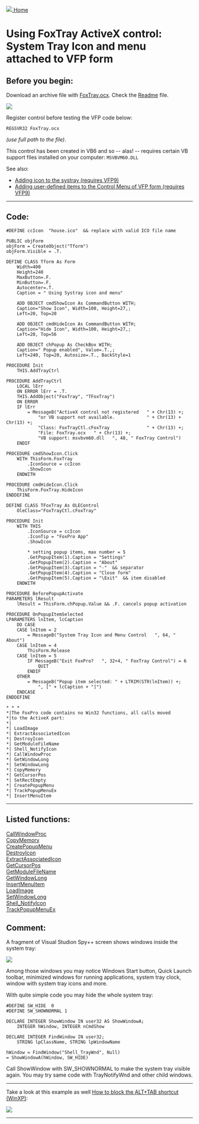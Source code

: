 [<img src="../images/home.png"> Home ](https://github.com/VFPX/Win32API)  

# Using FoxTray ActiveX control: System Tray Icon and menu attached to VFP form

## Before you begin:
Download an archive file with [FoxTray.ocx](../downloads/FoxTray.zip). Check the [Readme](../downloads/FoxTray_Readme.txt) file.  

![](../images/trayicon.png)  

Register control before testing the VFP code below:

`REGSVR32 FoxTray.ocx`

*(use full path to the file)*.  

This control has been created in VB6 and so -- alas! -- requires certain VB support files installed on your computer: 
`MSVBVM60.DLL`

See also:

* [Adding icon to the systray (requires VFP9) ](sample_235.md)  
* [Adding user-defined items to the Control Menu of VFP form (requires VFP9)](sample_512.md)  

  
***  


## Code:
```foxpro  
#DEFINE ccIcon  "house.ico"  && replace with valid ICO file name

PUBLIC objForm
objForm = CreateObject("Tform")
objForm.Visible = .T.

DEFINE CLASS Tform As Form
	Width=400
	Height=240
	MaxButton=.F.
	MinButton=.F.
	Autocenter=.T.
	Caption = " Using Systray icon and menu"
	
	ADD OBJECT cmdShowIcon As CommandButton WITH;
	Caption="Show Icon", Width=100, Height=27,;
	Left=20, Top=20

	ADD OBJECT cmdHideIcon As CommandButton WITH;
	Caption="Hide Icon", Width=100, Height=27,;
	Left=20, Top=56

	ADD OBJECT chPopup As CheckBox WITH;
	Caption=" Popup enabled", Value=.T.,;
	Left=240, Top=20, Autosize=.T., BackStyle=1

PROCEDURE Init
	THIS.AddTrayCtrl

PROCEDURE AddTrayCtrl
	LOCAL lErr
	ON ERROR lErr = .T.
	THIS.AddObject("FoxTray", "TFoxTray")
	ON ERROR
	IF lErr
		= MessageB("ActiveX control not registered   " + Chr(13) +;
			"or VB support not available.            " + Chr(13) + Chr(13) +;
			"Class: FoxTrayCtl.cFoxTray              " + Chr(13) +;
			"File: FoxTray.ocx   " + Chr(13) +;
			"VB support: msvbvm60.dll   ", 48, " FoxTray Control")
	ENDIF

PROCEDURE cmdShowIcon.Click
	WITH ThisForm.FoxTray
		.IconSource = ccIcon
		.ShowIcon
	ENDWITH

PROCEDURE cmdHideIcon.Click
	ThisForm.FoxTray.HideIcon
ENDDEFINE

DEFINE CLASS TFoxTray As OLEControl
	OleClass="FoxTrayCtl.cFoxTray"

PROCEDURE Init
	WITH THIS
		.IconSource = ccIcon
		.IconTip = "FoxPro App"
		.ShowIcon

		* setting popup items, max number = 5
		.GetPopupItem(1).Caption = "Settings"
		.GetPopupItem(2).Caption = "About"
		.GetPopupItem(3).Caption = "-"  && separator
		.GetPopupItem(4).Caption = "Close form"
		.GetPopupItem(5).Caption = "\Exit"  && item disabled
	ENDWITH

PROCEDURE BeforePopupActivate
PARAMETERS lResult
	lResult = ThisForm.chPopup.Value && .F. cancels popup activation

PROCEDURE OnPopupItemSelected
LPARAMETERS lnItem, lcCaption
	DO CASE
	CASE lnItem = 2
		= MessageB("System Tray Icon and Menu Control   ", 64, " About")
	CASE lnItem = 4
		ThisForm.Release
	CASE lnItem = 5
		IF MessageB("Exit FoxPro?   ", 32+4, " FoxTray Control") = 6
			QUIT
		ENDIF
	OTHER
		= MessageB("Popup item selected: " + LTRIM(STR(lnItem)) +;
			", [" + lcCaption + "]")
	ENDCASE
ENDDEFINE

* * *
*|The FoxPro code contains no Win32 functions, all calls moved
*|to the ActiveX part:
*|
*| LoadImage
*| ExtractAssociatedIcon
*| DestroyIcon
*| GetModuleFileName
*| Shell_NotifyIcon
*| CallWindowProc
*| GetWindowLong
*| SetWindowLong
*| CopyMemory
*| GetCursorPos
*| SetRectEmpty
*| CreatePopupMenu
*| TrackPopupMenuEx
*| InsertMenuItem  
```  
***  


## Listed functions:
[CallWindowProc](../libraries/user32/CallWindowProc.md)  
[CopyMemory](../libraries/kernel32/CopyMemory.md)  
[CreatePopupMenu](../libraries/user32/CreatePopupMenu.md)  
[DestroyIcon](../libraries/user32/DestroyIcon.md)  
[ExtractAssociatedIcon](../libraries/shell32/ExtractAssociatedIcon.md)  
[GetCursorPos](../libraries/user32/GetCursorPos.md)  
[GetModuleFileName](../libraries/kernel32/GetModuleFileName.md)  
[GetWindowLong](../libraries/user32/GetWindowLong.md)  
[InsertMenuItem](../libraries/user32/InsertMenuItem.md)  
[LoadImage](../libraries/user32/LoadImage.md)  
[SetWindowLong](../libraries/user32/SetWindowLong.md)  
[Shell_NotifyIcon](../libraries/shell32/Shell_NotifyIcon.md)  
[TrackPopupMenuEx](../libraries/user32/TrackPopupMenuEx.md)  

## Comment:
A fragment of Visual Studion Spy++ screen shows windows inside the system tray:  
  
![](../images/Shell_TrayWnd.png)

Among those windows you may notice Windows Start button, Quick Launch toolbar, minimized windows for running applications, system tray clock, window with system tray icons and more.  
  
With quite simple code you may hide the whole system tray:  
  
```foxpro
#DEFINE SW_HIDE  0  
#DEFINE SW_SHOWNORMAL 1  
  
DECLARE INTEGER ShowWindow IN user32 AS ShowWindowA;  
	INTEGER hWindow, INTEGER nCmdShow  
  
DECLARE INTEGER FindWindow IN user32;  
	STRING lpClassName, STRING lpWindowName  
  
hWindow = FindWindow("Shell_TrayWnd", Null)  
= ShowWindowA(hWindow, SW_HIDE)
```

Call ShowWindow with SW_SHOWNORMAL to make the system tray visible again. You may try same code with TrayNotifyWnd and other child windows.  
  
* * *  
Take a look at this example as well [How to block the ALT+TAB shortcut (WinXP)](sample_432.md):  
  
[![](../images/alttab.png)](sample_432.md)

***  

